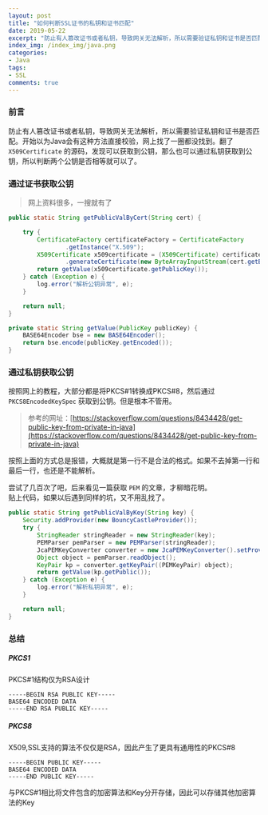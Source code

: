 ```yaml
---
layout: post
title: "如何判断SSL证书的私钥和证书匹配"
date: 2019-05-22
excerpt: "防止有人篡改证书或者私钥，导致网关无法解析，所以需要验证私钥和证书是否匹配。开始以为Java会有这种方法直接校验，网上找了一圈都没找到。翻了 `X509Certificate` 的源码，发现可以获取到公钥，那么也可以通过私钥获取到公钥，所以判断两个公钥是否相等就可以了。"
index_img: /index_img/java.png
categories: 
- Java
tags: 
- SSL
comments: true
---
```


### 前言
防止有人篡改证书或者私钥，导致网关无法解析，所以需要验证私钥和证书是否匹配。开始以为Java会有这种方法直接校验，网上找了一圈都没找到。翻了 `X509Certificate` 的源码，发现可以获取到公钥，那么也可以通过私钥获取到公钥，所以判断两个公钥是否相等就可以了。

### 通过证书获取公钥
> 网上资料很多，一搜就有了

```java
public static String getPublicValByCert(String cert) {

    try {
        CertificateFactory certificateFactory = CertificateFactory
                .getInstance("X.509");
        X509Certificate x509certificate = (X509Certificate) certificateFactory
                .generateCertificate(new ByteArrayInputStream(cert.getBytes()));
        return getValue(x509certificate.getPublicKey());
    } catch (Exception e) {
        log.error("解析公钥异常", e);
    }

    return null;
}

private static String getValue(PublicKey publicKey) {
    BASE64Encoder bse = new BASE64Encoder();
    return bse.encode(publicKey.getEncoded());
}
```    


### 通过私钥获取公钥

按照网上的教程，大部分都是将PKCS#1转换成PKCS#8，然后通过 `PKCS8EncodedKeySpec` 获取到公钥。但是根本不管用。
> 参考的网址：[https://stackoverflow.com/questions/8434428/get-public-key-from-private-in-java](https://stackoverflow.com/questions/8434428/get-public-key-from-private-in-java) 

按照上面的方式总是报错，大概就是第一行不是合法的格式。如果不去掉第一行和最后一行，也还是不能解析。

尝试了几百次了吧，后来看见一篇获取 `PEM` 的文章，才柳暗花明。  
贴上代码，如果以后遇到同样的坑，又不用乱找了。

```java
public static String getPublicValByKey(String key) {
    Security.addProvider(new BouncyCastleProvider());
    try {
        StringReader stringReader = new StringReader(key);
        PEMParser pemParser = new PEMParser(stringReader);
        JcaPEMKeyConverter converter = new JcaPEMKeyConverter().setProvider("BC");
        Object object = pemParser.readObject();
        KeyPair kp = converter.getKeyPair((PEMKeyPair) object);
        return getValue(kp.getPublic());
    } catch (Exception e) {
        log.error("解析私钥异常", e);
    }

    return null;
}
```


### 总结

##### PKCS1

PKCS#1结构仅为RSA设计

```
-----BEGIN RSA PUBLIC KEY-----
BASE64 ENCODED DATA
-----END RSA PUBLIC KEY-----
```

##### PKCS8

X509,SSL支持的算法不仅仅是RSA，因此产生了更具有通用性的PKCS#8

```
-----BEGIN PUBLIC KEY-----
BASE64 ENCODED DATA
-----END PUBLIC KEY-----
```

与PKCS#1相比将文件包含的加密算法和Key分开存储，因此可以存储其他加密算法的Key




